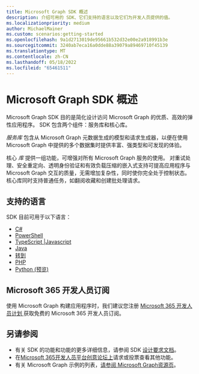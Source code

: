```yaml
---
title: Microsoft Graph SDK 概述
description: 介绍可用的 SDK、它们支持的语言以及它们为开发人员提供的值。
ms.localizationpriority: medium
author: MichaelMainer
ms.custom: scenarios:getting-started
ms.openlocfilehash: 9a1d2713019de95661b532d32e00e2a918991b3e
ms.sourcegitcommit: 3240ab7eca16a0dde88a39079a89469710f45139
ms.translationtype: MT
ms.contentlocale: zh-CN
ms.lasthandoff: 05/18/2022
ms.locfileid: "65461511"
---
```

# <a name="microsoft-graph-sdk-overview"></a>Microsoft Graph SDK 概述

Microsoft Graph SDK 目的是简化设计访问 Microsoft Graph 的优质、高效的弹性应用程序。 SDK 包含两个组件：服务库和核心库。

*服务库* 包含从 Microsoft Graph 元数据生成的模型和请求生成器，以便在使用 Microsoft Graph 中提供的多个数据集时提供丰富、强类型和可发现的体验。

核心 *库* 提供一组功能，可增强对所有 Microsoft Graph 服务的使用。 对重试处理、安全重定向、透明身份验证和有效负载压缩的嵌入式支持可提高应用程序与 Microsoft Graph 交互的质量，无需增加复杂性，同时使你完全处于控制状态。 核心库同时支持普通任务，如翻阅收藏和创建批处理请求。

## <a name="supported-languages"></a>支持的语言

SDK 目前可用于以下语言：

- [C#](https://github.com/microsoftgraph/msgraph-sdk-dotnet)
- [PowerShell](https://github.com/microsoftgraph/msgraph-sdk-powershell)
- [TypeScript |Javascript](https://github.com/microsoftgraph/msgraph-sdk-javascript)
- [Java](https://github.com/microsoftgraph/msgraph-sdk-java)
- [转到](https://github.com/microsoftgraph/msgraph-sdk-go)
- [PHP](https://github.com/microsoftgraph/msgraph-sdk-php)
- [Python (预览) ](https://github.com/microsoftgraph/msgraph-sdk-python-core)

## <a name="microsoft-365-developer-subscription"></a>Microsoft 365 开发人员订阅

使用 Microsoft Graph 构建应用程序时，我们建议您注册 [Microsoft 365 开发人员计划 ](https://developer.microsoft.com/microsoft-365/dev-program) 获取免费的 Microsoft 365 开发人员订阅。

## <a name="see-also"></a>另请参阅

* 有关 SDK 的功能和功能的更多详细信息，请参阅 SDK [设计要求文档](https://github.com/microsoftgraph/msgraph-sdk-design)。
* 在[Microsoft 365开发人员平台创意论坛上](https://techcommunity.microsoft.com/t5/microsoft-365-developer-platform/idb-p/Microsoft365DeveloperPlatform/label-name/Microsoft%20Graph)请求或投票查看其他功能。 
* 有关 Microsoft Graph 示例的列表，[请参阅 Microsoft Graph资源页](https://developer.microsoft.com/en-us/graph/gallery/?filterBy=Samples)。
